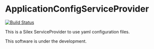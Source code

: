# ApplicationConfigServiceProvider

[![Build Status](https://travis-ci.org/kohkimakimoto/ApplicationConfigServiceProvider.png?branch=master)](https://travis-ci.org/kohkimakimoto/ApplicationConfigServiceProvider)

This is a Silex ServiceProvider to use yaml configuration files.

This software is under the development.

